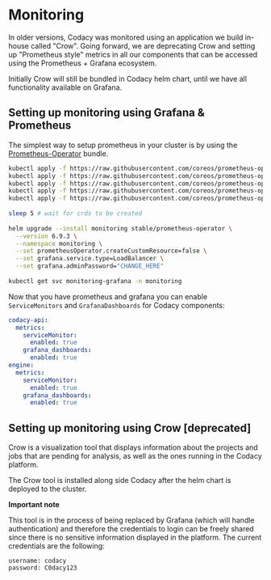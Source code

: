 # Monitoring

In older versions, Codacy was monitored using an application we build
in-house called "Crow". Going forward, we are deprecating Crow and
setting up "Prometheus style" metrics in all our components that
can be accessed using the Prometheus + Grafana ecosystem.

Initially Crow will still be bundled in Codacy helm chart, until
we have all functionality available on Grafana.

## Setting up monitoring using Grafana & Prometheus

The simplest way to setup prometheus in your cluster is by using the
[Prometheus-Operator](https://github.com/helm/charts/tree/master/stable/prometheus-operator)
bundle.

```sh
kubectl apply -f https://raw.githubusercontent.com/coreos/prometheus-operator/master/example/prometheus-operator-crd/alertmanager.crd.yaml
kubectl apply -f https://raw.githubusercontent.com/coreos/prometheus-operator/master/example/prometheus-operator-crd/prometheus.crd.yaml
kubectl apply -f https://raw.githubusercontent.com/coreos/prometheus-operator/master/example/prometheus-operator-crd/prometheusrule.crd.yaml
kubectl apply -f https://raw.githubusercontent.com/coreos/prometheus-operator/master/example/prometheus-operator-crd/servicemonitor.crd.yaml
kubectl apply -f https://raw.githubusercontent.com/coreos/prometheus-operator/master/example/prometheus-operator-crd/podmonitor.crd.yaml
​
sleep 5 # wait for crds to be created
​
helm upgrade --install monitoring stable/prometheus-operator \
  --version 6.9.3 \
  --namespace monitoring \
  --set prometheusOperator.createCustomResource=false \
  --set grafana.service.type=LoadBalancer \
  --set grafana.adminPassword="CHANGE_HERE"
​
kubectl get svc monitoring-grafana -n monitoring
```

Now that you have prometheus and grafana you can enable `ServiceMonitors` and `GrafanaDashboards`
for Codacy components:

```yaml
codacy-api:
  metrics:
    serviceMonitor:
      enabled: true
    grafana_dashboards:
      enabled: true
engine:
  metrics:
    serviceMonitor:
      enabled: true
    grafana_dashboards:
      enabled: true
```

## Setting up monitoring using Crow [deprecated]

Crow is a visualization tool that displays information about the projects and jobs that are pending for analysis, as well as the ones running in the Codacy platform.

The Crow tool is installed along side Codacy after the helm chart is deployed to the cluster.

**Important note**

This tool is in the process of being replaced by Grafana (which will handle authentication) and therefore the credentials to login can be freely shared since there is no sensitive information displayed in the platform. The current credentials are the following:

    username: codacy
    password: C0dacy123
